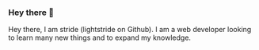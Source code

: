 ### Hey there 👋

Hey there, I am stride (lightstride on Github). I am a web developer looking to learn many new things and to expand my
knowledge.


 
